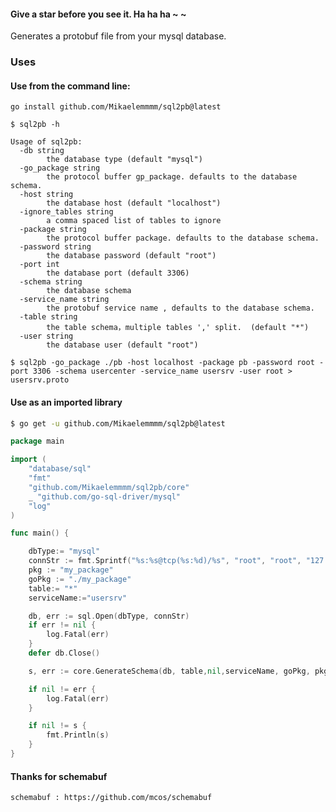 #### Give a star before you see it. Ha ha ha ~ ~

Generates a protobuf file from your mysql database.

### Uses
#### Use from the command line:

`go install github.com/Mikaelemmmm/sql2pb@latest`

```
$ sql2pb -h

Usage of sql2pb:
  -db string
        the database type (default "mysql")
  -go_package string
        the protocol buffer gp_package. defaults to the database schema.
  -host string
        the database host (default "localhost")
  -ignore_tables string
        a comma spaced list of tables to ignore
  -package string
        the protocol buffer package. defaults to the database schema.
  -password string
        the database password (default "root")
  -port int
        the database port (default 3306)
  -schema string
        the database schema
  -service_name string
        the protobuf service name , defaults to the database schema.
  -table string
        the table schema，multiple tables ',' split.  (default "*")
  -user string
        the database user (default "root")

```

```
$ sql2pb -go_package ./pb -host localhost -package pb -password root -port 3306 -schema usercenter -service_name usersrv -user root > usersrv.proto
```



#### Use as an imported library

```sh
$ go get -u github.com/Mikaelemmmm/sql2pb@latest
```

```go
package main

import (
	"database/sql"
	"fmt"
	"github.com/Mikaelemmmm/sql2pb/core"
	_ "github.com/go-sql-driver/mysql"
	"log"
)

func main() {

	dbType:= "mysql"
	connStr := fmt.Sprintf("%s:%s@tcp(%s:%d)/%s", "root", "root", "127.0.0.1", 3306, "zero-demo")
	pkg := "my_package"
	goPkg := "./my_package"
	table:= "*"
	serviceName:="usersrv"

	db, err := sql.Open(dbType, connStr)
	if err != nil {
		log.Fatal(err)
	}
	defer db.Close()

	s, err := core.GenerateSchema(db, table,nil,serviceName, goPkg, pkg)

	if nil != err {
		log.Fatal(err)
	}

	if nil != s {
		fmt.Println(s)
	}
}
```

#### Thanks for schemabuf
    schemabuf : https://github.com/mcos/schemabuf